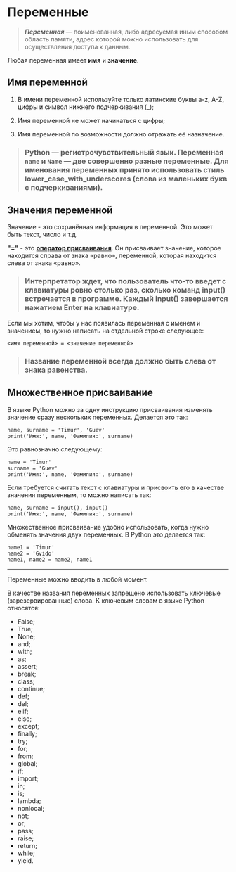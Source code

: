 # Переменные

>***Переменная*** — поименованная, либо адресуемая иным способом область памяти, адрес которой можно использовать для осуществления доступа к данным.

Любая переменная имеет **имя** и **значение**.

## Имя переменной

1. В имени переменной используйте только латинские буквы a-z, A-Z, цифры и символ нижнего подчеркивания (_);  

2. Имя переменной не может начинаться с цифры;  

3. Имя переменной по возможности должно отражать её назначение.

>### Python — регистрочувствительный язык. Переменная `name` и `Name` — две совершенно разные переменные. Для именования переменных принято использовать стиль **lower_case_with_underscores** (слова из маленьких букв с подчеркиваниями).  


## Значения переменной

Значение - это сохранённая информация в переменной. Это может быть текст, число и т.д.

**"="** - это **<u>оператор присваивания</u>**. Он присваивает значение, которое находится справа от знака «равно», переменной, которая находится слева от знака «равно».

>### Интерпретатор ждет, что пользователь что-то введет с клавиатуры ровно столько раз, сколько команд input() встречается в программе. Каждый input() завершается нажатием Enter на клавиатуре.

Если мы хотим, чтобы у нас появилась переменная с именем и значением, то нужно написать на отдельной строке следующее:

    <имя переменной> = <значение переменной>

>### Название переменной всегда должно быть слева от знака равенства.  
  
## Множественное присваивание

В языке Python можно за одну инструкцию присваивания изменять значение сразу нескольких переменных. Делается это так:

    name, surname = 'Timur', 'Guev'
    print('Имя:', name, 'Фамилия:', surname)

Это равнозначно следующему:

    name = 'Timur'
    surname = 'Guev'
    print('Имя:', name, 'Фамилия:', surname)

Если требуется считать текст с клавиатуры и присвоить его в качестве значения переменным, то можно написать так:

    name, surname = input(), input()
    print('Имя:', name, 'Фамилия:', surname)

Множественное присваивание удобно использовать, когда нужно обменять значения двух переменных. В Python это делается так:

    name1 = 'Timur'
    name2 = 'Gvido'
    name1, name2 = name2, name1
***
Переменные можно вводить в любой момент.

В качестве названия переменных запрещено использовать ключевые (зарезервированные) слова. К ключевым словам в языке Python относятся:
* False;
* True;
* None;
* and;
* with;
* as;
* assert;
* break;
* class;
* continue;
* def;
* del;
* elif;
* else;
* except;
* finally;
* try;
* for;
* from;
* global;
* if;
* import;
* in;
* is;
* lambda;
* nonlocal;
* not;
* or;
* pass;
* raise;
* return;
* while;
* yield.